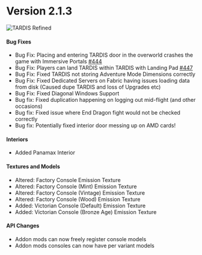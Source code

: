 # Version 2.1.3

![TARDIS Refined](https://wiki.tardisrefined.net/TARDIS-Refined-Wiki/tardis_refined_v2_1.png)

#### Bug Fixes
- Bug Fix: Placing and entering TARDIS door in the overworld crashes the game with Immersive Portals [#444](https://github.com/WhoCraft/TardisRefined/issues/444)
- Bug Fix: Players can land TARDIS within TARDIS with Landing Pad [#447](https://github.com/WhoCraft/TardisRefined/issues/447)
- Bug Fix: Fixed TARDIS not storing Adventure Mode Dimensions correctly
- Bug Fix: Fixed Dedicated Servers on Fabric having issues loading data from disk (Caused dupe TARDIS and loss of Upgrades etc)
- Bug Fix: Fixed Diagonal Windows Support
- Bug fix: Fixed duplication happening on logging out mid-flight (and other occasions)
- Bug fix: Fixed issue where End Dragon fight would not be checked correctly
- Bug fix: Potentially fixed interior door messing up on AMD cards!

#### Interiors
- Added Panamax Interior

#### Textures and Models
- Altered: Factory Console Emission Texture 
- Altered: Factory Console (Mint) Emission Texture 
- Altered: Factory Console (Vintage) Emission Texture 
- Altered: Factory Console (Wood) Emission Texture 
- Added: Victorian Console (Default) Emission Texture 
- Added: Victorian Console (Bronze Age) Emission Texture 

#### API Changes
- Addon mods can now freely register console models 
- Addon mods consoles can now have per variant models